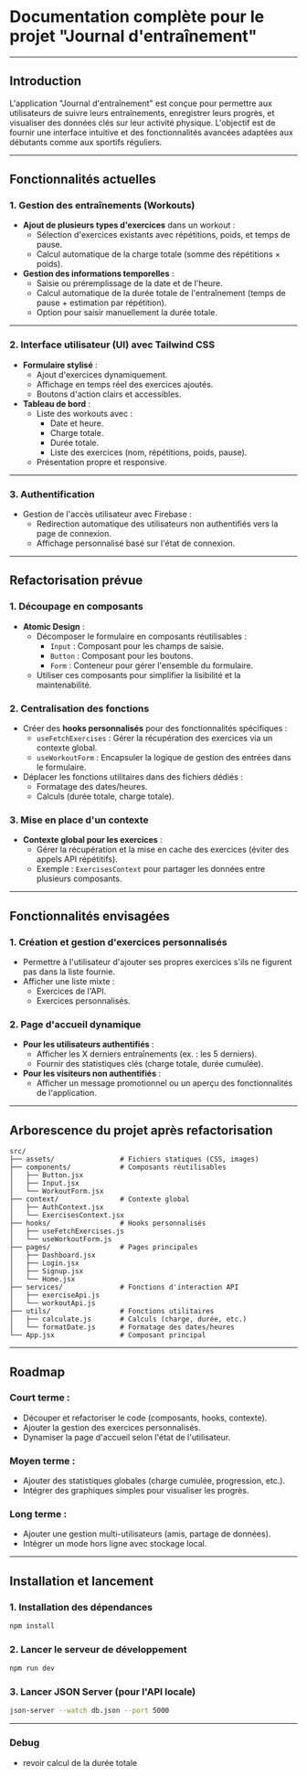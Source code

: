 # **Documentation complète pour le projet "Journal d'entraînement"**

---

## **Introduction**

L'application "Journal d'entraînement" est conçue pour permettre aux utilisateurs de suivre leurs entraînements, enregistrer leurs progrès, et visualiser des données clés sur leur activité physique. L'objectif est de fournir une interface intuitive et des fonctionnalités avancées adaptées aux débutants comme aux sportifs réguliers.

---

## **Fonctionnalités actuelles**

### **1. Gestion des entraînements (Workouts)**

- **Ajout de plusieurs types d'exercices** dans un workout :
  - Sélection d'exercices existants avec répétitions, poids, et temps de pause.
  - Calcul automatique de la charge totale (somme des répétitions × poids).
- **Gestion des informations temporelles** :
  - Saisie ou préremplissage de la date et de l'heure.
  - Calcul automatique de la durée totale de l'entraînement (temps de pause + estimation par répétition).
  - Option pour saisir manuellement la durée totale.

---

### **2. Interface utilisateur (UI) avec Tailwind CSS**

- **Formulaire stylisé** :
  - Ajout d'exercices dynamiquement.
  - Affichage en temps réel des exercices ajoutés.
  - Boutons d'action clairs et accessibles.
- **Tableau de bord** :
  - Liste des workouts avec :
    - Date et heure.
    - Charge totale.
    - Durée totale.
    - Liste des exercices (nom, répétitions, poids, pause).
  - Présentation propre et responsive.

---

### **3. Authentification**

- Gestion de l'accès utilisateur avec Firebase :
  - Redirection automatique des utilisateurs non authentifiés vers la page de connexion.
  - Affichage personnalisé basé sur l'état de connexion.

---

## **Refactorisation prévue**

### **1. Découpage en composants**

- **Atomic Design** :
  - Décomposer le formulaire en composants réutilisables :
    - `Input` : Composant pour les champs de saisie.
    - `Button` : Composant pour les boutons.
    - `Form` : Conteneur pour gérer l'ensemble du formulaire.
  - Utiliser ces composants pour simplifier la lisibilité et la maintenabilité.

### **2. Centralisation des fonctions**

- Créer des **hooks personnalisés** pour des fonctionnalités spécifiques :
  - `useFetchExercises` : Gérer la récupération des exercices via un contexte global.
  - `useWorkoutForm` : Encapsuler la logique de gestion des entrées dans le formulaire.
- Déplacer les fonctions utilitaires dans des fichiers dédiés :
  - Formatage des dates/heures.
  - Calculs (durée totale, charge totale).

### **3. Mise en place d'un contexte**

- **Contexte global pour les exercices** :
  - Gérer la récupération et la mise en cache des exercices (éviter des appels API répétitifs).
  - Exemple : `ExercisesContext` pour partager les données entre plusieurs composants.

---

## **Fonctionnalités envisagées**

### **1. Création et gestion d'exercices personnalisés**

- Permettre à l'utilisateur d'ajouter ses propres exercices s'ils ne figurent pas dans la liste fournie.
- Afficher une liste mixte :
  - Exercices de l'API.
  - Exercices personnalisés.

### **2. Page d'accueil dynamique**

- **Pour les utilisateurs authentifiés** :
  - Afficher les X derniers entraînements (ex. : les 5 derniers).
  - Fournir des statistiques clés (charge totale, durée cumulée).
- **Pour les visiteurs non authentifiés** :
  - Afficher un message promotionnel ou un aperçu des fonctionnalités de l'application.

---

## **Arborescence du projet après refactorisation**

```
src/
├── assets/                # Fichiers statiques (CSS, images)
├── components/            # Composants réutilisables
│   ├── Button.jsx
│   ├── Input.jsx
│   └── WorkoutForm.jsx
├── context/               # Contexte global
│   ├── AuthContext.jsx
│   └── ExercisesContext.jsx
├── hooks/                 # Hooks personnalisés
│   ├── useFetchExercises.js
│   └── useWorkoutForm.js
├── pages/                 # Pages principales
│   ├── Dashboard.jsx
│   ├── Login.jsx
│   ├── Signup.jsx
│   └── Home.jsx
├── services/              # Fonctions d'interaction API
│   ├── exerciseApi.js
│   └── workoutApi.js
├── utils/                 # Fonctions utilitaires
│   ├── calculate.js       # Calculs (charge, durée, etc.)
│   └── formatDate.js      # Formatage des dates/heures
└── App.jsx                # Composant principal
```

---

## **Roadmap**

### **Court terme :**

- Découper et refactoriser le code (composants, hooks, contexte).
- Ajouter la gestion des exercices personnalisés.
- Dynamiser la page d'accueil selon l'état de l'utilisateur.

### **Moyen terme :**

- Ajouter des statistiques globales (charge cumulée, progression, etc.).
- Intégrer des graphiques simples pour visualiser les progrès.

### **Long terme :**

- Ajouter une gestion multi-utilisateurs (amis, partage de données).
- Intégrer un mode hors ligne avec stockage local.

---

## **Installation et lancement**

### **1. Installation des dépendances**

```bash
npm install
```

### **2. Lancer le serveur de développement**

```bash
npm run dev
```

### **3. Lancer JSON Server (pour l'API locale)**

```bash
json-server --watch db.json --port 5000
```

---

### Debug

- revoir calcul de la durée totale
